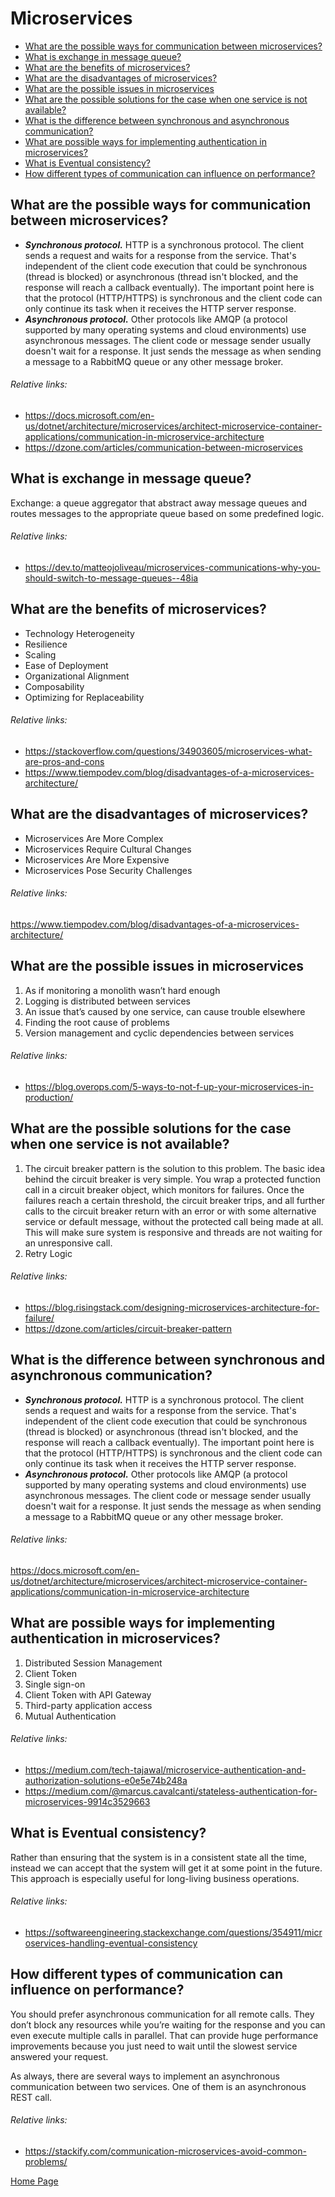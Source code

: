 # Microservices
- [What are the possible ways for communication between microservices?](#what-are-the-possible-ways-for-communication-between-microservices)
- [What is exchange in message queue?](#what-is-exchange-in-message-queue)
- [What are the benefits of microservices?](#what-are-the-benefits-of-microservices)
- [What are the disadvantages of microservices?](#what-are-the-disadvantages-of-microservices)
- [What are the possible issues in microservices](#what-are-the-possible-issues-in-microservices)
- [What are the possible solutions for the case when one service is not available?](#what-are-the-possible-solutions-for-the-case-when-one-service-is-not-available)
- [What is the difference between synchronous and asynchronous communication?](#what-is-the-difference-between-synchronous-and-asynchronous-communication)
- [What are possible ways for implementing authentication in microservices?](#what-are-possible-ways-for-implementing-authentication-in-microservices)
- [What is Eventual consistency?](#what-is-eventual-consistency)
- [How different types of communication can influence on performance?](#how-different-types-of-communication-can-influence-on-performance)

## What are the possible ways for communication between microservices?
+ ***Synchronous protocol.*** HTTP is a synchronous protocol. The client sends a request and waits for a response from the service. That's independent of the client code execution that could be synchronous (thread is blocked) or asynchronous (thread isn't blocked, and the response will reach a callback eventually). The important point here is that the protocol (HTTP/HTTPS) is synchronous and the client code can only continue its task when it receives the HTTP server response.
+ ***Asynchronous protocol.*** Other protocols like AMQP (a protocol supported by many operating systems and cloud environments) use asynchronous messages. The client code or message sender usually doesn't wait for a response. It just sends the message as when sending a message to a RabbitMQ queue or any other message broker.
###### Relative links:
+ https://docs.microsoft.com/en-us/dotnet/architecture/microservices/architect-microservice-container-applications/communication-in-microservice-architecture
+ https://dzone.com/articles/communication-between-microservices

## What is exchange in message queue?
Exchange: a queue aggregator that abstract away message queues and routes messages to the appropriate queue based on some predefined logic.
###### Relative links:
+ https://dev.to/matteojoliveau/microservices-communications-why-you-should-switch-to-message-queues--48ia

## What are the benefits of microservices?
+ Technology Heterogeneity
+ Resilience
+ Scaling
+ Ease of Deployment
+ Organizational Alignment
+ Composability
+ Optimizing for Replaceability
###### Relative links:
+ https://stackoverflow.com/questions/34903605/microservices-what-are-pros-and-cons
+ https://www.tiempodev.com/blog/disadvantages-of-a-microservices-architecture/

## What are the disadvantages of microservices?
+ Microservices Are More Complex
+ Microservices Require Cultural Changes
+ Microservices Are More Expensive
+ Microservices Pose Security Challenges
###### Relative links:
https://www.tiempodev.com/blog/disadvantages-of-a-microservices-architecture/

## What are the possible issues in microservices
1. As if monitoring a monolith wasn’t hard enough
2. Logging is distributed between services
3. An issue that’s caused by one service, can cause trouble elsewhere
4. Finding the root cause of problems
5. Version management and cyclic dependencies between services
###### Relative links:
+ https://blog.overops.com/5-ways-to-not-f-up-your-microservices-in-production/

## What are the possible solutions for the case when one service is not available?
1. The circuit breaker pattern is the solution to this problem. The basic idea behind the circuit breaker is very simple. You wrap a protected function call in a circuit breaker object, which monitors for failures. Once the failures reach a certain threshold, the circuit breaker trips, and all further calls to the circuit breaker return with an error or with some alternative service or default message, without the protected call being made at all. This will make sure system is responsive and threads are not waiting for an unresponsive call.
2. Retry Logic
###### Relative links:
+ https://blog.risingstack.com/designing-microservices-architecture-for-failure/
+ https://dzone.com/articles/circuit-breaker-pattern

## What is the difference between synchronous and asynchronous communication?
+ ***Synchronous protocol.*** HTTP is a synchronous protocol. The client sends a request and waits for a response from the service. That's independent of the client code execution that could be synchronous (thread is blocked) or asynchronous (thread isn't blocked, and the response will reach a callback eventually). The important point here is that the protocol (HTTP/HTTPS) is synchronous and the client code can only continue its task when it receives the HTTP server response.
+ ***Asynchronous protocol.*** Other protocols like AMQP (a protocol supported by many operating systems and cloud environments) use asynchronous messages. The client code or message sender usually doesn't wait for a response. It just sends the message as when sending a message to a RabbitMQ queue or any other message broker.
###### Relative links:
https://docs.microsoft.com/en-us/dotnet/architecture/microservices/architect-microservice-container-applications/communication-in-microservice-architecture

## What are possible ways for implementing authentication in microservices?
1. Distributed Session Management
2. Client Token
3. Single sign-on
4. Client Token with API Gateway
5. Third-party application access
6. Mutual Authentication
###### Relative links:
+ https://medium.com/tech-tajawal/microservice-authentication-and-authorization-solutions-e0e5e74b248a
+ https://medium.com/@marcus.cavalcanti/stateless-authentication-for-microservices-9914c3529663

## What is Eventual consistency?
Rather than ensuring that the system is in a consistent state all the time, instead we can accept that the system will get it at some point in the future. This approach is especially useful for long-living business operations.
###### Relative links:
+ https://softwareengineering.stackexchange.com/questions/354911/microservices-handling-eventual-consistency

## How different types of communication can influence on performance?
You should prefer asynchronous communication for all remote calls. They don’t block any resources while you’re waiting for the response and you can even execute multiple calls in parallel. That can provide huge performance improvements because you just need to wait until the slowest service answered your request.

As always, there are several ways to implement an asynchronous communication between two services. One of them is an asynchronous REST call.
###### Relative links:
- https://stackify.com/communication-microservices-avoid-common-problems/

[Home Page](README.md)
